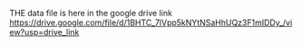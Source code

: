 THE data file is here in the google drive link
https://drive.google.com/file/d/1BHTC_7lVpp5kNYtNSaHhUQz3F1mIDDy_/view?usp=drive_link
